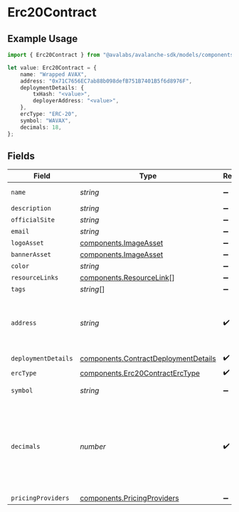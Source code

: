 # Erc20Contract

## Example Usage

```typescript
import { Erc20Contract } from "@avalabs/avalanche-sdk/models/components";

let value: Erc20Contract = {
    name: "Wrapped AVAX",
    address: "0x71C7656EC7ab88b098defB751B7401B5f6d8976F",
    deploymentDetails: {
        txHash: "<value>",
        deployerAddress: "<value>",
    },
    ercType: "ERC-20",
    symbol: "WAVAX",
    decimals: 18,
};
```

## Fields

| Field                                                                                                                                 | Type                                                                                                                                  | Required                                                                                                                              | Description                                                                                                                           | Example                                                                                                                               |
| ------------------------------------------------------------------------------------------------------------------------------------- | ------------------------------------------------------------------------------------------------------------------------------------- | ------------------------------------------------------------------------------------------------------------------------------------- | ------------------------------------------------------------------------------------------------------------------------------------- | ------------------------------------------------------------------------------------------------------------------------------------- |
| `name`                                                                                                                                | *string*                                                                                                                              | :heavy_minus_sign:                                                                                                                    | The contract name.                                                                                                                    | Wrapped AVAX                                                                                                                          |
| `description`                                                                                                                         | *string*                                                                                                                              | :heavy_minus_sign:                                                                                                                    | N/A                                                                                                                                   |                                                                                                                                       |
| `officialSite`                                                                                                                        | *string*                                                                                                                              | :heavy_minus_sign:                                                                                                                    | N/A                                                                                                                                   |                                                                                                                                       |
| `email`                                                                                                                               | *string*                                                                                                                              | :heavy_minus_sign:                                                                                                                    | N/A                                                                                                                                   |                                                                                                                                       |
| `logoAsset`                                                                                                                           | [components.ImageAsset](../../models/components/imageasset.md)                                                                        | :heavy_minus_sign:                                                                                                                    | N/A                                                                                                                                   |                                                                                                                                       |
| `bannerAsset`                                                                                                                         | [components.ImageAsset](../../models/components/imageasset.md)                                                                        | :heavy_minus_sign:                                                                                                                    | N/A                                                                                                                                   |                                                                                                                                       |
| `color`                                                                                                                               | *string*                                                                                                                              | :heavy_minus_sign:                                                                                                                    | N/A                                                                                                                                   |                                                                                                                                       |
| `resourceLinks`                                                                                                                       | [components.ResourceLink](../../models/components/resourcelink.md)[]                                                                  | :heavy_minus_sign:                                                                                                                    | N/A                                                                                                                                   |                                                                                                                                       |
| `tags`                                                                                                                                | *string*[]                                                                                                                            | :heavy_minus_sign:                                                                                                                    | N/A                                                                                                                                   |                                                                                                                                       |
| `address`                                                                                                                             | *string*                                                                                                                              | :heavy_check_mark:                                                                                                                    | A wallet or contract address in mixed-case checksum encoding.                                                                         | 0x71C7656EC7ab88b098defB751B7401B5f6d8976F                                                                                            |
| `deploymentDetails`                                                                                                                   | [components.ContractDeploymentDetails](../../models/components/contractdeploymentdetails.md)                                          | :heavy_check_mark:                                                                                                                    | N/A                                                                                                                                   |                                                                                                                                       |
| `ercType`                                                                                                                             | [components.Erc20ContractErcType](../../models/components/erc20contracterctype.md)                                                    | :heavy_check_mark:                                                                                                                    | N/A                                                                                                                                   |                                                                                                                                       |
| `symbol`                                                                                                                              | *string*                                                                                                                              | :heavy_minus_sign:                                                                                                                    | The contract symbol.                                                                                                                  | WAVAX                                                                                                                                 |
| `decimals`                                                                                                                            | *number*                                                                                                                              | :heavy_check_mark:                                                                                                                    | The number of decimals the token uses. For example `6`, means to divide the token amount by `1000000` to get its user representation. | 18                                                                                                                                    |
| `pricingProviders`                                                                                                                    | [components.PricingProviders](../../models/components/pricingproviders.md)                                                            | :heavy_minus_sign:                                                                                                                    | N/A                                                                                                                                   |                                                                                                                                       |